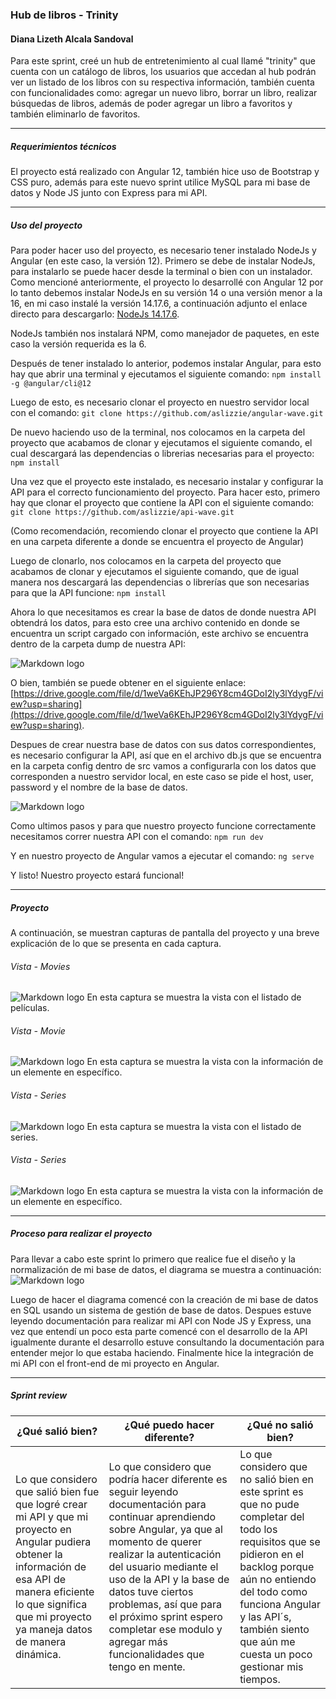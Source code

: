 ### Hub de libros - Trinity

#### Diana Lizeth Alcala Sandoval

Para este sprint, creé un hub de entretenimiento al cual llamé "trinity" que cuenta con un catálogo de libros, los usuarios que accedan al hub podrán ver un listado de los libros con su respectiva información, también cuenta con funcionalidades como: agregar un nuevo libro, borrar un libro, realizar búsquedas de libros, además de poder agregar un libro a favoritos y también eliminarlo de favoritos.

---

##### Requerimientos técnicos

El proyecto está realizado con Angular 12, también hice uso de Bootstrap y CSS puro, además para este nuevo sprint utilice MySQL para mi base de datos y Node JS junto con Express para mi API.

---

##### Uso del proyecto

Para poder hacer uso del proyecto, es necesario tener instalado NodeJs y Angular (en este caso, la versión 12).
Primero se debe de instalar NodeJs, para instalarlo se puede hacer desde la terminal o bien con un instalador. Como mencioné anteriormente, el proyecto lo desarrollé con Angular 12 por lo tanto debemos instalar NodeJs en su versión 14 o una versión menor a la 16, en mi caso instalé la versión 14.17.6, a continuación adjunto el enlace directo para descargarlo: [NodeJs 14.17.6](https://nodejs.org/en/blog/release/v14.17.6).

NodeJs también nos instalará NPM, como manejador de paquetes, en este caso la versión requerida es la 6.

Después de tener instalado lo anterior, podemos instalar Angular, para esto hay que abrir una terminal y ejecutamos el siguiente comando:
`npm install -g @angular/cli@12`

Luego de esto, es necesario clonar el proyecto en nuestro servidor local con el comando:
`git clone https://github.com/aslizzie/angular-wave.git`

De nuevo haciendo uso de la terminal, nos colocamos en la carpeta del proyecto que acabamos de clonar y ejecutamos el siguiente comando, el cual descargará las dependencias o librerias necesarias para el proyecto:
`npm install`

Una vez que el proyecto este instalado, es necesario instalar y configurar la API para el correcto funcionamiento del proyecto. Para hacer esto, primero hay que clonar el proyecto que contiene la API con el siguiente comando:
`git clone https://github.com/aslizzie/api-wave.git`

(Como recomendación, recomiendo clonar el proyecto que contiene la API en una carpeta diferente a donde se encuentra el proyecto de Angular)

Luego de clonarlo, nos colocamos en la carpeta del proyecto que acabamos de clonar y ejecutamos el siguiente comando, que de igual manera nos descargará las dependencias o librerías que son necesarias para que la API funcione:
`npm install`

Ahora lo que necesitamos es crear la base de datos de donde nuestra API obtendrá los datos, para esto cree una archivo contenido en donde se encuentra un script cargado con información, este archivo se encuentra dentro de la carpeta dump de nuestra API:

![Markdown logo](/documentation/dump_sql.png)

O bien, también se puede obtener en el siguiente enlace:
[https://drive.google.com/file/d/1weVa6KEhJP296Y8cm4GDoI2ly3lYdygF/view?usp=sharing](https://drive.google.com/file/d/1weVa6KEhJP296Y8cm4GDoI2ly3lYdygF/view?usp=sharing).

Despues de crear nuestra base de datos con sus datos correspondientes, es necesario configurar la API, así que en el archivo db.js que se encuentra en la carpeta config dentro de src vamos a configurarla con los datos que corresponden a nuestro servidor local, en este caso se pide el host, user, password y el nombre de la base de datos.

![Markdown logo](/documentation/db_config.png)

Como ultimos pasos y para que nuestro proyecto funcione correctamente necesitamos correr nuestra API con el comando:
`npm run dev`

Y en nuestro proyecto de Angular vamos a ejecutar el comando:
`ng serve`

Y listo! Nuestro proyecto estará funcional!

---

##### Proyecto

A continuación, se muestran capturas de pantalla del proyecto y una breve explicación de lo que se presenta en cada captura.

###### Vista - Movies

![Markdown logo](/documentation/movies.png)
En esta captura se muestra la vista con el listado de películas.

###### Vista - Movie

![Markdown logo](/documentation/movie.png)
En esta captura se muestra la vista con la información de un elemente en específico.

###### Vista - Series

![Markdown logo](/documentation/series.png)
En esta captura se muestra la vista con el listado de series.

###### Vista - Series

![Markdown logo](/documentation/serie.png)
En esta captura se muestra la vista con la información de un elemente en específico.

---

##### Proceso para realizar el proyecto

Para llevar a cabo este sprint lo primero que realice fue el diseño y la normalización de mi base de datos, el diagrama se muestra a continuación:
![Markdown logo](/documentation/bd-diagrama.drawio.png)

Luego de hacer el diagrama comencé con la creación de mi base de datos en SQL usando un sistema de gestión de base de datos. Despues estuve leyendo documentación para realizar mi API con Node JS y Express, una vez que entendí un poco esta parte comencé con el desarrollo de la API igualmente durante el desarrollo estuve consultando la documentación para entender mejor lo que estaba haciendo. Finalmente hice la integración de mi API con el front-end de mi proyecto en Angular.

---

##### Sprint review

| ¿Qué salió bien?                                                                                                                                                                                                           | ¿Qué puedo hacer diferente?                                                                                                                                                                                                                                                                                                                                               | ¿Qué no salió bien?                                                                                                                                                                                                                                                 |
| -------------------------------------------------------------------------------------------------------------------------------------------------------------------------------------------------------------------------- | ------------------------------------------------------------------------------------------------------------------------------------------------------------------------------------------------------------------------------------------------------------------------------------------------------------------------------------------------------------------------- | ------------------------------------------------------------------------------------------------------------------------------------------------------------------------------------------------------------------------------------------------------------------- |
| Lo que considero que salió bien fue que logré crear mi API y que mi proyecto en Angular pudiera obtener la información de esa API de manera eficiente lo que significa que mi proyecto ya maneja datos de manera dinámica. | Lo que considero que podría hacer diferente es seguir leyendo documentación para continuar aprendiendo sobre Angular, ya que al momento de querer realizar la autenticación del usuario mediante el uso de la API y la base de datos tuve ciertos problemas, así que para el próximo sprint espero completar ese modulo y agregar más funcionalidades que tengo en mente. | Lo que considero que no salió bien en este sprint es que no pude completar del todo los requisitos que se pidieron en el backlog porque aún no entiendo del todo como funciona Angular y las API´s, también siento que aún me cuesta un poco gestionar mis tiempos. |
